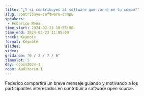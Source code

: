 ```yaml
---
title: "¿Y si contribuyes al software que corre en tu compu?"
slug: contribuye-software-compu
speakers:
 - Federico Mena
time_start: 2024-02-23 10:55:00
time_end: 2024-02-23 11:05:00
track: Keynote
format: Keynote
slides: 
video: 
gridarea: "6 / 2 / 7 / 6"
timeslot: 5
day: ccoss2024-1
room: Auditorio 1
---
```


Federico compartirá un breve mensaje guiando y motivando a los participantes interesados en contribuir a software open source.
